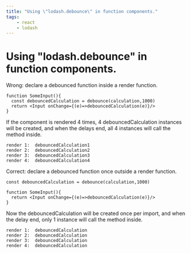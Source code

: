 ```yaml
---
title: "Using \"lodash.debounce\" in function components."
tags:
    - react
    - lodash
---
```

# Using "lodash.debounce" in function components.

Wrong: declare a debounced function inside a render function.

```
function SomeInput(){
  const debouncedCalculation = debounce(calculation,1000)
  return <Input onChange={(e)=>debouncedCalculation(e)}/>
}
```

If the component is rendered 4 times, 4 debouncedCalculation instances will be created, and when the delays end, all 4 instances will call the method inside.

```
render 1:  debouncedCalculation1
render 2:  debouncedCalculation2
render 3:  debouncedCalculation3
render 4:  debouncedCalculation4
```

Correct: declare a debounced function once outside a render function.

```
const debouncedCalculation = debounce(calculation,1000)

function SomeInput(){
  return <Input onChange={(e)=>debouncedCalculation(e)}/>
}
```

Now the debouncedCalculation will be created once per import, and when the delay end, only 1 instance will call the method inside.

```
render 1:  debouncedCalculation
render 2:  debouncedCalculation
render 3:  debouncedCalculation
render 4:  debouncedCalculation
```
